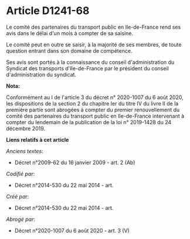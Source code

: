 # Article D1241-68

Le comité des partenaires du transport public en Ile-de-France rend ses avis dans le délai d'un mois à compter de sa saisine.

Le comité peut en outre se saisir, à la majorité de ses membres, de toute question entrant dans son domaine de compétence.

Ses avis sont portés à la connaissance du conseil d'administration du Syndicat des transports d'Ile-de-France par le
président du conseil d'administration du syndicat.

**Nota:**

Conformément au I de l'article 3 du décret n° 2020-1007 du 6 août 2020, les dispositions de la section 2 du chapitre Ier du
titre IV du livre II de la première partie sont abrogées à compter du premier renouvellement du comité des partenaires du
transport public en Ile-de-France intervenant à compter du lendemain de la publication de la loi n° 2019-1428 du 24 décembre
2019.

**Liens relatifs à cet article**

_Anciens textes_:

  - Décret n°2009-62 du 16 janvier 2009 - art. 2 (Ab)

_Codifié par_:

  - Décret n°2014-530 du 22 mai 2014 - art.

_Créé par_:

  - Décret n°2014-530 du 22 mai 2014 - art.

_Abrogé par_:

  - Décret n°2020-1007 du 6 août 2020 - art. 3 (V)
